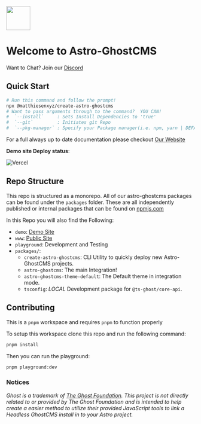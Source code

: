 <img src="https://ghostdemo.matthiesen.xyz/content/images/size/w50/2024/01/logo-1.png" width="64px" />

# Welcome to Astro-GhostCMS

Want to Chat?  Join our [Discord](https://discord.gg/u7NZqUyeAR)

## Quick Start

```sh
# Run this command and follow the prompt!
npx @matthiesenxyz/create-astro-ghostcms
# Want to pass arguments through to the command?  YOU CAN!
#  `--install`     : Sets Install Dependencies to 'true'
#  `--git`         : Initiates git Repo
#  `--pkg-manager` : Specify your Package manager(i.e. npm, yarn | DEFAULT: pnpm)
```

For a full always up to date documentation please checkout [Our Website](https://astro-ghostcms.xyz)

**Demo site Deploy status**:

![Vercel](https://vercelbadge.vercel.app/api/matthiesenxyz/astro-ghostcms)

## Repo Structure

This repo is structured as a monorepo.  All of our astro-ghostcms packages can be found under the `packages` folder.  These are all independently published or internal packages that can be found on [npmjs.com](https://npmjs.com)

In this Repo you will also find the Following:

- `demo`: [Demo Site](https://demo.astro-ghostcms.xyz)
- `www`: [Public Site](https://astro-ghostcms.xyz)
- `playground`: Development and Testing
- `packages/`:
  - `create-astro-ghostcms`: CLI Utility to quickly deploy new Astro-GhostCMS projects.
  - `astro-ghostcms`: The main Integration!
  - `astro-ghostcms-theme-default`: The Default theme in integration mode.
  - `tsconfig`: *LOCAL* Development package for `@ts-ghost/core-api`.

## Contributing

This is a `pnpm` workspace and requires `pnpm` to function properly

To setup this workspace clone this repo and run the following command:

```sh
pnpm install
```

Then you can run the playground:

```sh
pnpm playground:dev
```

### Notices

*Ghost is a trademark of [The Ghost Foundation](https://ghost.org/trademark/). This project is not directly related to or provided by The Ghost Foundation and is intended to help create a easier method to utilize their provided JavaScript tools to link a Headless GhostCMS install in to your Astro project.* 
